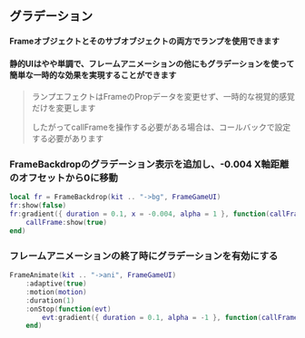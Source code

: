 ## グラデーション

#### Frameオブジェクトとそのサブオブジェクトの両方でランプを使用できます

#### 静的UIはやや単調で、フレームアニメーションの他にもグラデーションを使って簡単な一時的な効果を実現することができます

> ランプエフェクトはFrameのPropデータを変更せず、一時的な視覚的感覚だけを変更します
>
> したがってcallFrameを操作する必要がある場合は、コールバックで設定する必要があります

### FrameBackdropのグラデーション表示を追加し、-0.004 X軸距離のオフセットから0に移動

```lua
local fr = FrameBackdrop(kit .. "->bg", FrameGameUI)
fr:show(false)
fr:gradient({ duration = 0.1, x = -0.004, alpha = 1 }, function(callFrame)
    callFrame:show(true)
end)
```

### フレームアニメーションの終了時にグラデーションを有効にする

```lua
FrameAnimate(kit .. "->ani", FrameGameUI)
    :adaptive(true)
    :motion(motion)
    :duration(1)
    :onStop(function(evt) 
        evt:gradient({ duration = 0.1, alpha = -1 }, function(callFrame) callFrame:show(false) end) 
    end)
```
